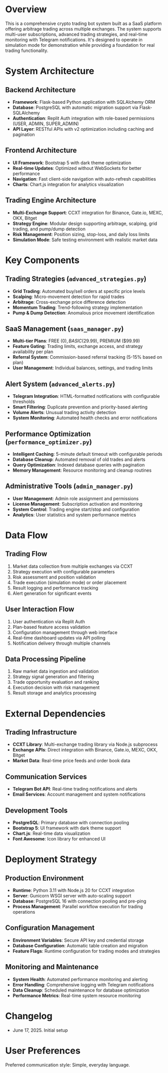 # Overview

This is a comprehensive crypto trading bot system built as a SaaS platform offering arbitrage trading across multiple exchanges. The system supports multi-user subscriptions, advanced trading strategies, and real-time monitoring with Telegram notifications. It's designed to operate in simulation mode for demonstration while providing a foundation for real trading functionality.

# System Architecture

## Backend Architecture
- **Framework**: Flask-based Python application with SQLAlchemy ORM
- **Database**: PostgreSQL with automatic migration support via Flask-SQLAlchemy
- **Authentication**: Replit Auth integration with role-based permissions (USER, ADMIN, SUPER_ADMIN)
- **API Layer**: RESTful APIs with v2 optimization including caching and pagination

## Frontend Architecture
- **UI Framework**: Bootstrap 5 with dark theme optimization
- **Real-time Updates**: Optimized without WebSockets for better performance
- **Navigation**: Fast client-side navigation with auto-refresh capabilities
- **Charts**: Chart.js integration for analytics visualization

## Trading Engine Architecture
- **Multi-Exchange Support**: CCXT integration for Binance, Gate.io, MEXC, OKX, Bitget
- **Strategy Engine**: Modular design supporting arbitrage, scalping, grid trading, and pump/dump detection
- **Risk Management**: Position sizing, stop-loss, and daily loss limits
- **Simulation Mode**: Safe testing environment with realistic market data

# Key Components

## Trading Strategies (`advanced_strategies.py`)
- **Grid Trading**: Automated buy/sell orders at specific price levels
- **Scalping**: Micro-movement detection for rapid trades
- **Arbitrage**: Cross-exchange price difference detection
- **Momentum Trading**: Trend-following strategy implementation
- **Pump & Dump Detection**: Anomalous price movement identification

## SaaS Management (`saas_manager.py`)
- **Multi-tier Plans**: FREE ($0), BASIC ($29.99), PREMIUM ($99.99)
- **Feature Gating**: Trading limits, exchange access, and strategy availability per plan
- **Referral System**: Commission-based referral tracking (5-15% based on plan)
- **User Management**: Individual balances, settings, and trading limits

## Alert System (`advanced_alerts.py`)
- **Telegram Integration**: HTML-formatted notifications with configurable thresholds
- **Smart Filtering**: Duplicate prevention and priority-based alerting
- **Volume Alerts**: Unusual trading activity detection
- **System Monitoring**: Automated health checks and error notifications

## Performance Optimization (`performance_optimizer.py`)
- **Intelligent Caching**: 5-minute default timeout with configurable periods
- **Database Cleanup**: Automated removal of old trades and alerts
- **Query Optimization**: Indexed database queries with pagination
- **Memory Management**: Resource monitoring and cleanup routines

## Administrative Tools (`admin_manager.py`)
- **User Management**: Admin role assignment and permissions
- **License Management**: Subscription activation and monitoring
- **System Control**: Trading engine start/stop and configuration
- **Analytics**: User statistics and system performance metrics

# Data Flow

## Trading Flow
1. Market data collection from multiple exchanges via CCXT
2. Strategy execution with configurable parameters
3. Risk assessment and position validation
4. Trade execution (simulation mode) or order placement
5. Result logging and performance tracking
6. Alert generation for significant events

## User Interaction Flow
1. User authentication via Replit Auth
2. Plan-based feature access validation
3. Configuration management through web interface
4. Real-time dashboard updates via API polling
5. Notification delivery through multiple channels

## Data Processing Pipeline
1. Raw market data ingestion and validation
2. Strategy signal generation and filtering
3. Trade opportunity evaluation and ranking
4. Execution decision with risk management
5. Result storage and analytics processing

# External Dependencies

## Trading Infrastructure
- **CCXT Library**: Multi-exchange trading library via Node.js subprocess
- **Exchange APIs**: Direct integration with Binance, Gate.io, MEXC, OKX, Bitget
- **Market Data**: Real-time price feeds and order book data

## Communication Services
- **Telegram Bot API**: Real-time trading notifications and alerts
- **Email Services**: Account management and system notifications

## Development Tools
- **PostgreSQL**: Primary database with connection pooling
- **Bootstrap 5**: UI framework with dark theme support
- **Chart.js**: Real-time data visualization
- **Font Awesome**: Icon library for enhanced UI

# Deployment Strategy

## Production Environment
- **Runtime**: Python 3.11 with Node.js 20 for CCXT integration
- **Server**: Gunicorn WSGI server with auto-scaling support
- **Database**: PostgreSQL 16 with connection pooling and pre-ping
- **Process Management**: Parallel workflow execution for trading operations

## Configuration Management
- **Environment Variables**: Secure API key and credential storage
- **Database Configuration**: Automatic table creation and migration
- **Feature Flags**: Runtime configuration for trading modes and strategies

## Monitoring and Maintenance
- **System Health**: Automated performance monitoring and alerting
- **Error Handling**: Comprehensive logging with Telegram notifications
- **Data Cleanup**: Scheduled maintenance for database optimization
- **Performance Metrics**: Real-time system resource monitoring

# Changelog
- June 17, 2025. Initial setup

# User Preferences

Preferred communication style: Simple, everyday language.